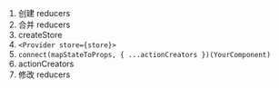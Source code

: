 1.  创建 reducers
2.  合并 reducers
3.  createStore
4.  `<Provider store={store}>`
5.  `connect(mapStateToProps, { ...actionCreators })(YourComponent)`
6.  actionCreators
7.  修改 reducers
